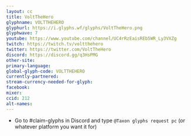 ```yaml
---
layout: cc
title: VoltTheHero
glyphname: VOLTTHEHERO
glyphurl: https://i.glyphs.wf/glyphs/VoltTheHero.png
glyphwave: 7
youtube: https://www.youtube.com/channel/UC4rRzEaisREb5WR_Ly3VXZg
twitch: https://twitch.tv/voltthehero
twitter: https://twitter.com/VoltTheHero
discord: https://discord.gg/q3HsPMG
other-site: 
primary-language: 
global-glyph-code: VOLTTHEHERO
currently-partnered: 
stream-currency-needed-for-glyph: 
facebook: 
mixer: 
ccid: 212
alt-names: 
---
```

* Go to #claim-glyphs in Discord and type `@Taxon glyphs request pc` (or whatever platform you want it for)
